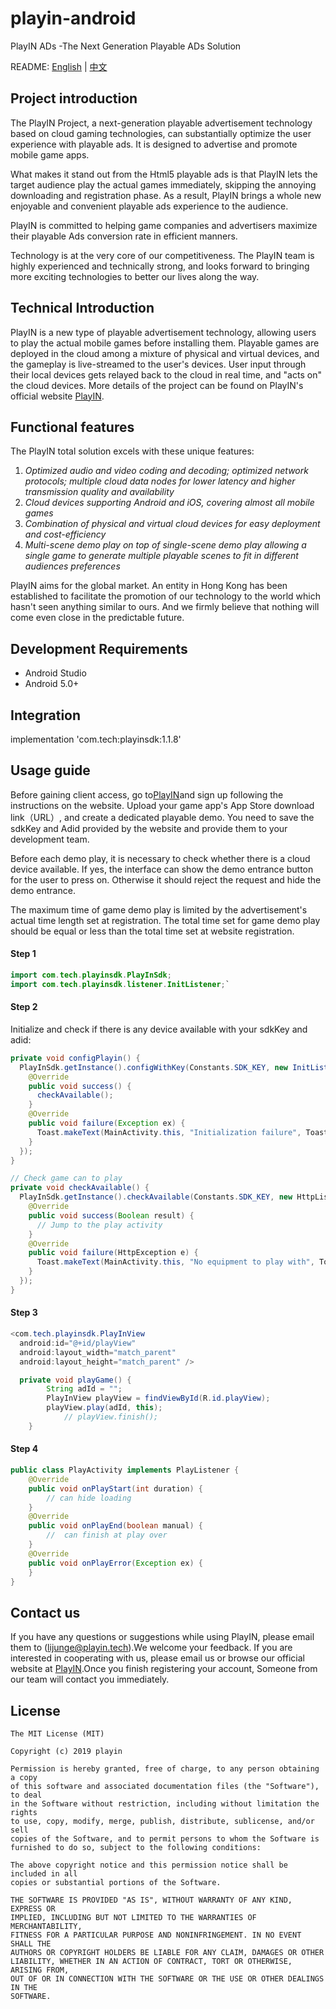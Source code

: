 # playin-android

PlayIN ADs -The Next Generation Playable ADs Solution

README: [English](https://github.com/playinads/playin-android) | [中文](https://github.com/playinads/playin-android/blob/master/README_中文.md)


## Project introduction
The PlayIN Project, a next-generation playable advertisement technology based on cloud gaming technologies, can substantially optimize the user experience with playable ads. It is designed to advertise and promote mobile game apps. 

What makes it stand out from the Html5 playable ads is that PlayIN lets the target audience play the actual games immediately, skipping the annoying downloading and registration phase. As a result, PlayIN brings a whole new enjoyable and convenient playable ads experience to the audience. 

PlayIN is committed to helping game companies and advertisers maximize their playable Ads conversion rate in efficient manners.

Technology is at the very core of our competitiveness. The PlayIN team is highly experienced and technically strong, and looks forward to bringing more exciting technologies to better our lives along the way.

## Technical Introduction
PlayIN is a new type of playable advertisement technology, allowing users to play the actual mobile games before installing them. Playable games are deployed in the cloud among a mixture of physical and virtual devices, and the gameplay is live-streamed to the user's devices. User input through their local devices gets relayed back to the cloud in real time, and "acts on" the cloud devices. More details of the project can be found on PlayIN's official website [PlayIN](https://playinads.com).

## Functional features
The PlayIN total solution excels with these unique features:
1. *Optimized audio and video coding and decoding; optimized network protocols; multiple cloud data nodes for lower latency and higher transmission quality and availability*
2. *Cloud devices supporting Android and iOS, covering almost all mobile games*
3. *Combination of physical and virtual cloud devices for easy deployment and cost-efficiency*
4. *Multi-scene demo play on top of single-scene demo play allowing a single game to generate multiple playable scenes to fit in different audiences preferences*

PlayIN aims for the global market. An entity in Hong Kong has been established to facilitate the promotion of our technology to the world which hasn't seen anything similar to ours. And we firmly believe that nothing will come even close in the predictable future.

## Development Requirements

* Android Studio
* Android 5.0+

## Integration

implementation 'com.tech:playinsdk:1.1.8'

## Usage guide

Before gaining client access, go to[PlayIN](https://playinads.com)and sign up following the instructions on the website. Upload your game app's App Store download link（URL）, and create a dedicated playable demo. You need to save the sdkKey and Adid provided by the website and provide them to your development team. 

Before each demo play, it is necessary to check whether there is a cloud device available. If yes, the interface can show the demo entrance button for the user to press on. Otherwise it should reject the request and hide the demo entrance. 

The maximum time of game demo play is limited by the advertisement's actual time length set at registration. The total time set for game demo play should be equal or less than the total time set at website registration.

#### Step 1 
```java
import com.tech.playinsdk.PlayInSdk;
import com.tech.playinsdk.listener.InitListener;`
```
#### Step 2 

Initialize and check if there is any device available with your sdkKey and adid:

```java
private void configPlayin() {
  PlayInSdk.getInstance().configWithKey(Constants.SDK_KEY, new InitListener() {
    @Override
    public void success() {
      checkAvailable();
    }
    @Override
    public void failure(Exception ex) {
      Toast.makeText(MainActivity.this, "Initialization failure", Toast.LENGTH_SHORT).show();
    }
  });
}

// Check game can to play
private void checkAvailable() {
  PlayInSdk.getInstance().checkAvailable(Constants.SDK_KEY, new HttpListener<Boolean>() {
    @Override
    public void success(Boolean result) {
      // Jump to the play activity
    }
    @Override
    public void failure(HttpException e) {
      Toast.makeText(MainActivity.this, "No equipment to play with", Toast.LENGTH_SHORT).show();
    }
  });
}
```
#### Step 3

```java
<com.tech.playinsdk.PlayInView
  android:id="@+id/playView"
  android:layout_width="match_parent"
  android:layout_height="match_parent" />

  private void playGame() {
        String adId = "";
        PlayInView playView = findViewById(R.id.playView);
        playView.play(adId, this);
		    // playView.finish();
    }
```
#### Step 4

```java
public class PlayActivity implements PlayListener {
    @Override
    public void onPlayStart(int duration) {
        // can hide loading
    }
    @Override
    public void onPlayEnd(boolean manual) {
        //  can finish at play over
    }
    @Override
    public void onPlayError(Exception ex) {
    }
}
```
## Contact us

If you have any questions or suggestions while using PlayIN, please email them to (lijunge@playin.tech).We welcome your feedback. If you are interested in cooperating with us, please email us or browse our official website at [PlayIN](https://playinads.com).Once you finish registering your account, Someone from our team will contact you immediately.

## License
```
The MIT License (MIT)

Copyright (c) 2019 playin

Permission is hereby granted, free of charge, to any person obtaining a copy
of this software and associated documentation files (the "Software"), to deal
in the Software without restriction, including without limitation the rights
to use, copy, modify, merge, publish, distribute, sublicense, and/or sell
copies of the Software, and to permit persons to whom the Software is
furnished to do so, subject to the following conditions:

The above copyright notice and this permission notice shall be included in all
copies or substantial portions of the Software.

THE SOFTWARE IS PROVIDED "AS IS", WITHOUT WARRANTY OF ANY KIND, EXPRESS OR
IMPLIED, INCLUDING BUT NOT LIMITED TO THE WARRANTIES OF MERCHANTABILITY,
FITNESS FOR A PARTICULAR PURPOSE AND NONINFRINGEMENT. IN NO EVENT SHALL THE
AUTHORS OR COPYRIGHT HOLDERS BE LIABLE FOR ANY CLAIM, DAMAGES OR OTHER
LIABILITY, WHETHER IN AN ACTION OF CONTRACT, TORT OR OTHERWISE, ARISING FROM,
OUT OF OR IN CONNECTION WITH THE SOFTWARE OR THE USE OR OTHER DEALINGS IN THE
SOFTWARE.
```
